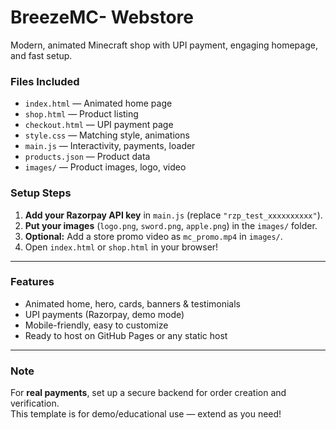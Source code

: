 # BreezeMC- Webstore

Modern, animated Minecraft shop with UPI payment, engaging homepage, and fast setup.

### Files Included
- `index.html` — Animated home page
- `shop.html` — Product listing
- `checkout.html` — UPI payment page
- `style.css` — Matching style, animations
- `main.js` — Interactivity, payments, loader
- `products.json` — Product data
- `images/` — Product images, logo, video

### Setup Steps
1. **Add your Razorpay API key** in `main.js` (replace `"rzp_test_xxxxxxxxxx"`).
2. **Put your images** (`logo.png`, `sword.png`, `apple.png`) in the `images/` folder.
3. **Optional:** Add a store promo video as `mc_promo.mp4` in `images/`.
4. Open `index.html` or `shop.html` in your browser!

---

### Features
- Animated home, hero, cards, banners & testimonials
- UPI payments (Razorpay, demo mode)
- Mobile-friendly, easy to customize
- Ready to host on GitHub Pages or any static host

---

### Note

For **real payments**, set up a secure backend for order creation and verification.  
This template is for demo/educational use — extend as you need!